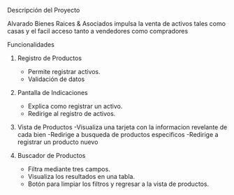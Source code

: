 Descripción del Proyecto

Alvarado Bienes Raices & Asociados impulsa la venta de activos tales como casas y el facil acceso tanto a vendedores como compradores

Funcionalidades

1. Registro de Productos
   - Permite registrar activos.
   - Validación de datos 

2. Pantalla de Indicaciones
   - Explica como registrar un activo.
   - Redirige al registro de activos.

3. Vista de Productos
   -Visualiza una tarjeta con la informacion revelante de cada bien
   -Redirige a busqueda de productos especificos
   -Redirige a registrar un producto nuevo

4. Buscador de Productos
   - Filtra mediante tres campos.
   - Visualiza los resultados en una tabla.
   - Botón para limpiar los filtros y regresar a la vista de productos.
